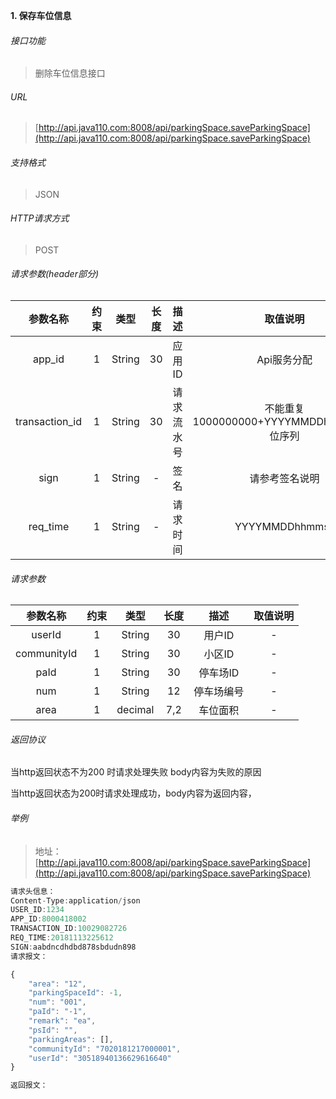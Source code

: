 

**1\. 保存车位信息**
###### 接口功能
> 删除车位信息接口

###### URL
> [http://api.java110.com:8008/api/parkingSpace.saveParkingSpace](http://api.java110.com:8008/api/parkingSpace.saveParkingSpace)

###### 支持格式
> JSON

###### HTTP请求方式
> POST

###### 请求参数(header部分)
|参数名称|约束|类型|长度|描述|取值说明|
| :-: | :-: | :-: | :-: | :-: | :-:|
|app_id|1|String|30|应用ID|Api服务分配                      |
|transaction_id|1|String|30|请求流水号|不能重复 1000000000+YYYYMMDDhhmmss+6位序列 |
|sign|1|String|-|签名|请参考签名说明|
|req_time|1|String|-|请求时间|YYYYMMDDhhmmss|

###### 请求参数
|参数名称|约束|类型|长度|描述|取值说明|
| :-: | :-: | :-: | :-: | :-: | :-: |
|userId|1|String|30|用户ID|-|
|communityId|1|String|30|小区ID|-|
|paId|1|String|30|停车场ID|-|
|num|1|String|12|停车场编号|-|
|area|1|decimal|7,2|车位面积|-|




###### 返回协议

当http返回状态不为200 时请求处理失败 body内容为失败的原因

当http返回状态为200时请求处理成功，body内容为返回内容，


###### 举例
> 地址：[http://api.java110.com:8008/api/parkingSpace.saveParkingSpace](http://api.java110.com:8008/api/parkingSpace.saveParkingSpace)

``` javascript
请求头信息：
Content-Type:application/json
USER_ID:1234
APP_ID:8000418002
TRANSACTION_ID:10029082726
REQ_TIME:20181113225612
SIGN:aabdncdhdbd878sbdudn898
请求报文：

{
	"area": "12",
	"parkingSpaceId": -1,
	"num": "001",
	"paId": "-1",
	"remark": "ea",
	"psId": "",
	"parkingAreas": [],
	"communityId": "7020181217000001",
	"userId": "30518940136629616640"
}

返回报文：


```
